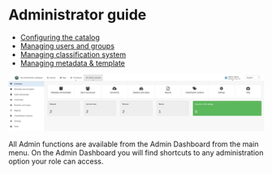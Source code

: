 # Administrator guide

-   [Configuring the catalog](configuring-the-catalog/index.md)
-   [Managing users and groups](managing-users-and-groups/index.md)
-   [Managing classification system](managing-classification-systems/index.md)
-   [Managing metadata & template](../../administrator-guide/managing-metadata-standards/index.md)

![](img/admin.png)

All Admin functions are available from the Admin Dashboard from the main menu. On the Admin Dashboard you will find shortcuts to any administration option your role can access.
